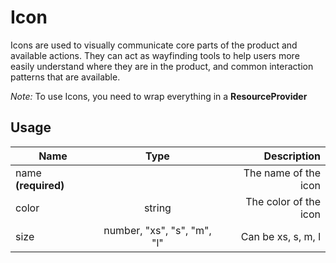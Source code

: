 <!-- 
This is an auto-generated markdown. 
You can change it in "src/atoms/Icon.tsx" and run build:docs to update this file.
-->
# Icon
Icons are used to visually communicate core parts of the product and
available actions. They can act as wayfinding tools to help users more
easily understand where they are in the product, and common interaction
patterns that are available.

*Note:* To use Icons, you need to wrap everything in a **ResourceProvider**
## Usage
| Name        | Type           | Description  |
| ----------- |:--------------:| ------------:|
|name **(required)**||The name of the icon
|color|string|The color of the icon
|size|number, "xs", "s", "m", "l"|Can be xs, s, m, l
